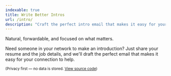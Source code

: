 ```yaml
---
indexable: true
title: Write Better Intros
url: /intro/
description: "Craft the perfect intro email that makes it easy for your connection to help."
---
```


Natural, forwardable, and focused on what matters.

Need someone in your network to make an introduction? Just share your resume and the job details, and we'll draft the perfect email that makes it easy for your connection to help.

<small>(Privacy first — no data is stored. [View source code](https://github.com/hirefrank/www/blob/main/lib/prompts/intro-email.ts))</small>
